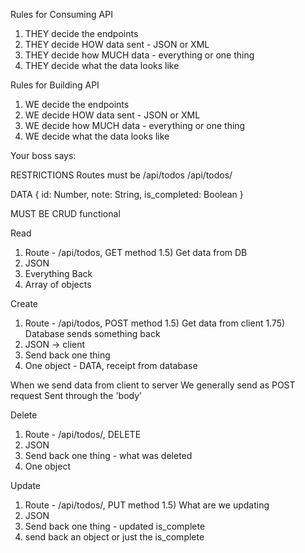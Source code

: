 Rules for Consuming API
1) THEY decide the endpoints 
2) THEY decide HOW data sent - JSON or XML
3) THEY decide how MUCH data - everything or one thing
4) THEY decide what the data looks like

Rules for Building API
1) WE decide the endpoints
2) WE decide HOW data sent - JSON or XML
3) WE decide how MUCH data - everything or one thing
4) WE decide what the data looks like 

Your boss says:

RESTRICTIONS
Routes must be
/api/todos
/api/todos/<unique identifier>

DATA
{
    id: Number,
    note: String,
    is_completed: Boolean
}

MUST BE CRUD functional

Read
1) Route - /api/todos, GET method
1.5) Get data from DB
2) JSON
3) Everything Back
4) Array of objects

Create
1) Route - /api/todos, POST method
1.5) Get data from client
1.75) Database sends something back
2) JSON -> client
3) Send back one thing
4) One object - DATA, receipt from database

When we send data from client to server
We generally send as POST request
Sent through the 'body'

Delete
1) Route - /api/todos/<unique>, DELETE
2) JSON
3) Send back one thing - what was deleted
4) One object

Update
1) Route - /api/todos/<unique>, PUT method
1.5) What are we updating
2) JSON
3) Send back one thing - updated is_complete
4) send back an object or just the is_complete